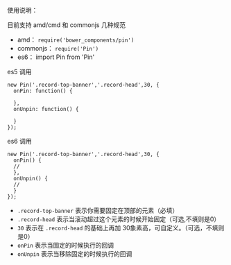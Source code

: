 使用说明：

目前支持 amd/cmd 和 commonjs 几种规范

- amd： `require('bower_components/pin')`
- commonjs： `require('Pin')`
- es6： import Pin from 'Pin'

es5 调用
```
new Pin('.record-top-banner','.record-head',30, {
  onPin: function() {

  },
  onUnpin: function() {

  }
});
```

es6 调用
```
new Pin('.record-top-banner','.record-head',30, {
  onPin() {
  //
  },
  onUnpin() {
  //
  }
});
```

- `.record-top-banner` 表示你需要固定在顶部的元素（必填）
- `.record-head` 表示当滚动超过这个元素的时候开始固定（可选,不填则是0）
- `30` 表示在 `.record-head` 的基础上再加 30象素高，可自定义。（可选，不填则是0）
- `onPin` 表示当固定的时候执行的回调
- `onUnpin` 表示当移除固定的时候执行的回调
